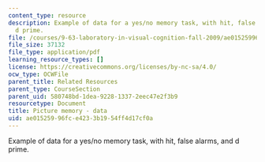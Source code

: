 ```yaml
---
content_type: resource
description: Example of data for a yes/no memory task, with hit, false alarms, and
  d prime.
file: /courses/9-63-laboratory-in-visual-cognition-fall-2009/ae01525996fce4233b1954ff4d17cf0a_MIT9_63F09_rr01.pdf
file_size: 37132
file_type: application/pdf
learning_resource_types: []
license: https://creativecommons.org/licenses/by-nc-sa/4.0/
ocw_type: OCWFile
parent_title: Related Resources
parent_type: CourseSection
parent_uid: 580748bd-1dea-9228-1337-2eec47e2f3b9
resourcetype: Document
title: Picture memory - data
uid: ae015259-96fc-e423-3b19-54ff4d17cf0a
---
```

Example of data for a yes/no memory task, with hit, false alarms, and d prime.